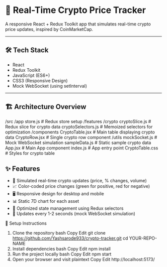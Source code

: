 # 🚀 Real-Time Crypto Price Tracker

A responsive React + Redux Toolkit app that simulates real-time crypto price updates, inspired by CoinMarketCap.

---

## 🛠️ Tech Stack

- React
- Redux Toolkit
- JavaScript (ES6+)
- CSS3 (Responsive Design)
- Mock WebSocket (using setInterval)

---

## 🏗️ Architecture Overview

/src
  /app
    store.js            # Redux store setup
  /features
    /crypto
      cryptoSlice.js     # Redux slice for crypto data
      cryptoSelectors.js # Memoized selectors for optimization
  /components
    CryptoTable.jsx      # Main table displaying crypto data
    CryptoRow.jsx        # Single crypto row component
  /utils
    mockSocket.js        # Mock WebSocket simulation
    sampleData.js        # Static sample crypto data
  App.jsx                # Main App component
  index.js               # App entry point
CryptoTable.css          # Styles for crypto table

## ✨ Features

- 🚀 Simulated real-time crypto updates (price, % changes, volume)
- 📈 Color-coded price changes (green for positive, red for negative)
- 🖥️ Responsive design for desktop and mobile
- 📊 Static 7D chart for each asset
- 🧠 Optimized state management using Redux selectors
- 🔄 Updates every 1-2 seconds (mock WebSocket simulation)

🚀 Setup Instructions
1. Clone the repository
bash
Copy
Edit
git clone https://github.com/Yashsarode933/crypto-tracker.git
cd YOUR-REPO-NAME
2. Install dependencies
bash
Copy
Edit
npm install
3. Run the project locally
bash
Copy
Edit
npm start
4. Open your browser and visit
plaintext
Copy
Edit
http://localhost:5173/
